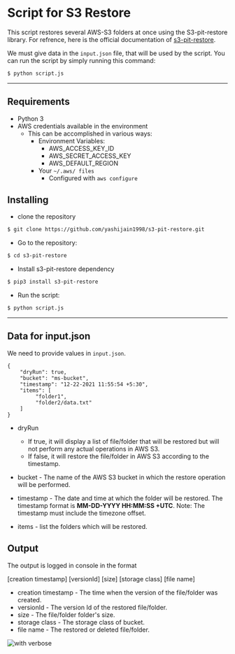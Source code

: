 # Script for S3 Restore
This script restores several AWS-S3 folders at once using the S3-pit-restore library.
For refrence, here is the official documentation of [s3-pit-restore](./script_README.md).

We must give data in the `input.json` file, that will be used by the script.
You can run the script by simply running this command:
```bash
$ python script.js
```
- - -

## Requirements

  * Python 3
  * AWS credentials available in the environment
	* This can be accomplished in various ways:
		* Environment Variables:
			* AWS_ACCESS_KEY_ID
			* AWS_SECRET_ACCESS_KEY
			* AWS_DEFAULT_REGION
		* Your `~/.aws/ files`
			* Configured with `aws configure`

## Installing
- clone the repository
```bash
$ git clone https://github.com/yashijain1998/s3-pit-restore.git
```

- Go to the repository:
```bash
$ cd s3-pit-restore
```

- Install s3-pit-restore dependency
```bash
$ pip3 install s3-pit-restore
``` 

- Run the script:
```bash
$ python script.js
```
- - -

## Data for input.json
We need to provide values in `input.json`.

```
{
	"dryRun": true,
	"bucket": "ms-bucket",
	"timestamp": "12-22-2021 11:55:54 +5:30",
	"items": [
		 "folder1",
		 "folder2/data.txt"
	]
}
```

- dryRun 
  - If true, it will display a list of file/folder that will be restored but will not perform any actual operations in AWS S3.
  - If false, it will restore the file/folder in AWS S3 according to the timestamp.

- bucket - The name of the AWS S3 bucket in which the restore operation will be performed.

- timestamp - The date and time at which the folder will be restored. The timestamp format is **MM-DD-YYYY HH:MM:SS +UTC**. Note: The timestamp must include the timezone offset.

- items - list the folders which will be restored.

## Output 
The output is logged in console in the format 

[creation timestamp] [versionId] [size] [storage class] [file name]

* creation timestamp - The time when the version of the file/folder was created.
* versionId - The version Id of the restored file/folder.
* size - The file/folder folder's size.
* storage class - The storage class of bucket.
* file name - The restored or deleted file/folder.

![with verbose](https://user-images.githubusercontent.com/86454870/147057112-778b5ecd-0dff-4182-973c-73d5079f12c7.png)